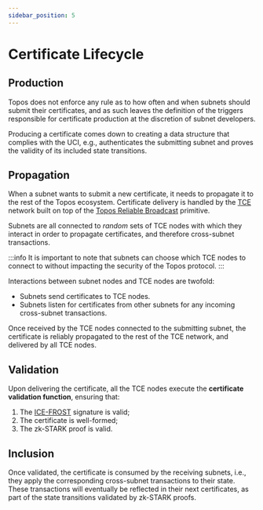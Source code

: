 ```yaml
---
sidebar_position: 5
---
```


# Certificate Lifecycle

## Production

Topos does not enforce any rule as to how often and when subnets should submit their certificates, and as such leaves the definition of the triggers responsible for certificate production at the discretion of subnet developers.

Producing a certificate comes down to creating a data structure that complies with the UCI, e.g., authenticates the submitting subnet and proves the validity of its included state transitions.

## Propagation

When a subnet wants to submit a new certificate, it needs to propagate it to the rest of the Topos ecosystem. Certificate delivery is handled by the [TCE](/learn/tce/overview) network built on top of the [Topos Reliable Broadcast](/learn/tce/trb) primitive.

Subnets are all connected to _random_ sets of TCE nodes with which they interact in order to propagate certificates, and therefore cross-subnet transactions.

:::info
It is important to note that subnets can choose which TCE nodes to connect to without impacting the security of the Topos protocol.
:::

Interactions between subnet nodes and TCE nodes are twofold:

- Subnets send certificates to TCE nodes.
- Subnets listen for certificates from other subnets for any incoming cross-subnet transactions.

Once received by the TCE nodes connected to the submitting subnet, the certificate is reliably propagated to the rest of the TCE network, and delivered by all TCE nodes.

## Validation

Upon delivering the certificate, all the TCE nodes execute the **certificate validation function**, ensuring that:

1. The [ICE-FROST](/learn/uci/authentication) signature is valid;
2. The certificate is well-formed;
3. The zk-STARK proof is valid.

## Inclusion

Once validated, the certificate is consumed by the receiving subnets, i.e., they apply the corresponding cross-subnet transactions to their state. These transactions will eventually be reflected in their next certificates, as part of the state transitions validated by zk-STARK proofs.
